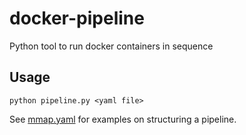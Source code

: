 # docker-pipeline
Python tool to run docker containers in sequence

Usage
-----

    python pipeline.py <yaml file>
    
See [mmap.yaml](mmap.yaml) for examples on structuring a pipeline.
